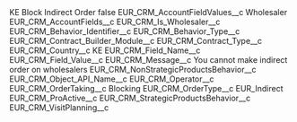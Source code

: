 <?xml version="1.0" encoding="UTF-8"?>
<CustomMetadata xmlns="http://soap.sforce.com/2006/04/metadata" xmlns:xsi="http://www.w3.org/2001/XMLSchema-instance" xmlns:xsd="http://www.w3.org/2001/XMLSchema">
    <label>KE Block Indirect Order</label>
    <protected>false</protected>
    <values>
        <field>EUR_CRM_AccountFieldValues__c</field>
        <value xsi:type="xsd:string">Wholesaler</value>
    </values>
    <values>
        <field>EUR_CRM_AccountFields__c</field>
        <value xsi:type="xsd:string">EUR_CRM_Is_Wholesaler__c</value>
    </values>
    <values>
        <field>EUR_CRM_Behavior_Identifier__c</field>
        <value xsi:nil="true"/>
    </values>
    <values>
        <field>EUR_CRM_Behavior_Type__c</field>
        <value xsi:nil="true"/>
    </values>
    <values>
        <field>EUR_CRM_Contract_Builder_Module__c</field>
        <value xsi:nil="true"/>
    </values>
    <values>
        <field>EUR_CRM_Contract_Type__c</field>
        <value xsi:nil="true"/>
    </values>
    <values>
        <field>EUR_CRM_Country__c</field>
        <value xsi:type="xsd:string">KE</value>
    </values>
    <values>
        <field>EUR_CRM_Field_Name__c</field>
        <value xsi:nil="true"/>
    </values>
    <values>
        <field>EUR_CRM_Field_Value__c</field>
        <value xsi:nil="true"/>
    </values>
    <values>
        <field>EUR_CRM_Message__c</field>
        <value xsi:type="xsd:string">You cannot make indirect order on wholesalers</value>
    </values>
    <values>
        <field>EUR_CRM_NonStrategicProductsBehavior__c</field>
        <value xsi:nil="true"/>
    </values>
    <values>
        <field>EUR_CRM_Object_API_Name__c</field>
        <value xsi:nil="true"/>
    </values>
    <values>
        <field>EUR_CRM_Operator__c</field>
        <value xsi:nil="true"/>
    </values>
    <values>
        <field>EUR_CRM_OrderTaking__c</field>
        <value xsi:type="xsd:string">Blocking</value>
    </values>
    <values>
        <field>EUR_CRM_OrderType__c</field>
        <value xsi:type="xsd:string">EUR_Indirect</value>
    </values>
    <values>
        <field>EUR_CRM_ProActive__c</field>
        <value xsi:nil="true"/>
    </values>
    <values>
        <field>EUR_CRM_StrategicProductsBehavior__c</field>
        <value xsi:nil="true"/>
    </values>
    <values>
        <field>EUR_CRM_VisitPlanning__c</field>
        <value xsi:nil="true"/>
    </values>
</CustomMetadata>
